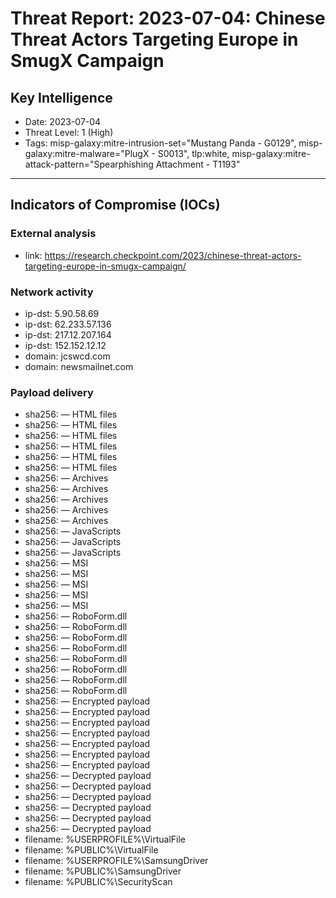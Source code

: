 # Threat Report: 2023-07-04: Chinese Threat Actors Targeting Europe in SmugX Campaign


## Key Intelligence
* Date: 2023-07-04
* Threat Level: 1 (High)
* Tags: misp-galaxy:mitre-intrusion-set="Mustang Panda - G0129", misp-galaxy:mitre-malware="PlugX - S0013", tlp:white, misp-galaxy:mitre-attack-pattern="Spearphishing Attachment - T1193"

---

## Indicators of Compromise (IOCs)
### External analysis
* link: https://research.checkpoint.com/2023/chinese-threat-actors-targeting-europe-in-smugx-campaign/

### Network activity
* ip-dst: 5.90.58.69
* ip-dst: 62.233.57.136
* ip-dst: 217.12.207.164
* ip-dst: 152.152.12.12
* domain: jcswcd.com
* domain: newsmailnet.com

### Payload delivery
* sha256: <sha256> — HTML files
* sha256: <sha256> — HTML files
* sha256: <sha256> — HTML files
* sha256: <sha256> — HTML files
* sha256: <sha256> — HTML files
* sha256: <sha256> — HTML files
* sha256: <sha256> — Archives
* sha256: <sha256> — Archives
* sha256: <sha256> — Archives
* sha256: <sha256> — Archives
* sha256: <sha256> — Archives
* sha256: <sha256> — JavaScripts
* sha256: <sha256> — JavaScripts
* sha256: <sha256> — JavaScripts
* sha256: <sha256> — MSI
* sha256: <sha256> — MSI
* sha256: <sha256> — MSI
* sha256: <sha256> — MSI
* sha256: <sha256> — MSI
* sha256: <sha256> — RoboForm.dll
* sha256: <sha256> — RoboForm.dll
* sha256: <sha256> — RoboForm.dll
* sha256: <sha256> — RoboForm.dll
* sha256: <sha256> — RoboForm.dll
* sha256: <sha256> — RoboForm.dll
* sha256: <sha256> — RoboForm.dll
* sha256: <sha256> — RoboForm.dll
* sha256: <sha256> — Encrypted payload
* sha256: <sha256> — Encrypted payload
* sha256: <sha256> — Encrypted payload
* sha256: <sha256> — Encrypted payload
* sha256: <sha256> — Encrypted payload
* sha256: <sha256> — Encrypted payload
* sha256: <sha256> — Encrypted payload
* sha256: <sha256> — Decrypted payload
* sha256: <sha256> — Decrypted payload
* sha256: <sha256> — Decrypted payload
* sha256: <sha256> — Decrypted payload
* sha256: <sha256> — Decrypted payload
* sha256: <sha256> — Decrypted payload
* filename: %USERPROFILE%\VirtualFile
* filename: %PUBLIC%\VirtualFile
* filename: %USERPROFILE%\SamsungDriver
* filename: %PUBLIC%\SamsungDriver
* filename: %PUBLIC%\SecurityScan
